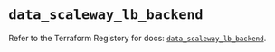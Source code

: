 # `data_scaleway_lb_backend`

Refer to the Terraform Registory for docs: [`data_scaleway_lb_backend`](https://registry.terraform.io/providers/scaleway/scaleway/2.28.0/docs/data-sources/lb_backend).
